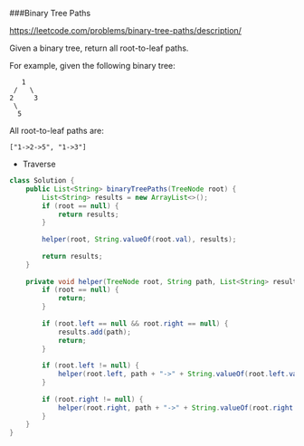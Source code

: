 ###Binary Tree Paths

https://leetcode.com/problems/binary-tree-paths/description/

Given a binary tree, return all root-to-leaf paths.

For example, given the following binary tree:

```
   1
 /   \
2     3
 \
  5

```

All root-to-leaf paths are:

```
["1->2->5", "1->3"]
```



* Traverse

```java
class Solution {
    public List<String> binaryTreePaths(TreeNode root) {
        List<String> results = new ArrayList<>();
        if (root == null) {
            return results;
        }        
        
        helper(root, String.valueOf(root.val), results);
        
        return results;
    }
    
    private void helper(TreeNode root, String path, List<String> results) {
        if (root == null) {
            return;
        }
        
        if (root.left == null && root.right == null) {
            results.add(path);
            return;
        }
        
        if (root.left != null) {
            helper(root.left, path + "->" + String.valueOf(root.left.val), results);
        }
        
        if (root.right != null) {
            helper(root.right, path + "->" + String.valueOf(root.right.val), results);
        }
    }
}
```

